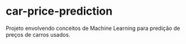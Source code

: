# car-price-prediction
Projeto envolvendo conceitos de Machine Learning para predição de preços de carros usados.
